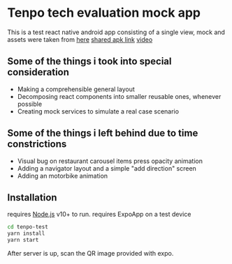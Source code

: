 # Tenpo tech evaluation mock app

This is a test react native android app consisting of a single view, mock and assets were taken from [here](https://xd.adobe.com/view/f54f4021-662d-463e-62df-5f9bcfd1b411-837e)
[shared apk link](https://i.diawi.com/hvA3qR)
[video](https://media.giphy.com/media/VT6NuYZ9PB4cB2ohIw/source.gif)

## Some of the things i took into special consideration

- Making a comprehensible general layout 
- Decomposing react components into smaller reusable ones, whenever possible
- Creating mock services to simulate a real case scenario

## Some of the things i left behind due to time constrictions
- Visual bug on restaurant carousel items press opacity animation
- Adding a navigator layout and a simple "add direction" screen
- Adding an motorbike animation 

## Installation

requires [Node.js](https://nodejs.org/) v10+ to run.
requires ExpoApp on a test device

```sh
cd tenpo-test
yarn install
yarn start
``` 

After server is up, scan the QR image provided with expo.

